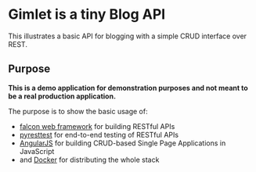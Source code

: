 # Gimlet is a tiny Blog API

This illustrates a basic API for blogging with a simple CRUD interface over REST.

## Purpose

**This is a demo application for demonstration purposes and not meant to be
a real production application.**

The purpose is to show the basic usage of:

* [falcon web framework][1] for building RESTful APIs
* [pyresttest][2] for end-to-end testing of RESTful APIs
* [AngularJS][3] for building CRUD-based Single Page Applications in JavaScript
* and [Docker][4] for distributing the whole stack

[1]: https://falcon.readthedocs.org/
[2]: https://github.com/svanoort/pyresttest
[3]: https://www.angularjs.org
[4]: https://www.docker.com
